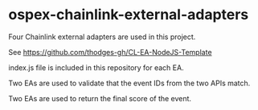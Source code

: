 # ospex-chainlink-external-adapters

Four Chainlink external adapters are used in this project.

See https://github.com/thodges-gh/CL-EA-NodeJS-Template

index.js file is included in this repository for each EA.

Two EAs are used to validate that the event IDs from the two APIs match.

Two EAs are used to return the final score of the event.
